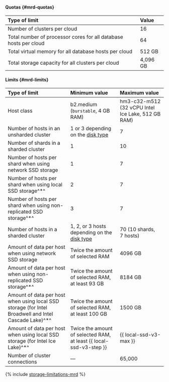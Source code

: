 #### Quotas {#mrd-quotas}

| Type of limit | Value |
|:-------------------------------------------------------------------------------|:---------|
| Number of clusters per cloud | 16 |
| Total number of processor cores for all database hosts per cloud | 64 |
| Total virtual memory for all database hosts per cloud | 512 GB |
| Total storage capacity for all clusters per cloud | 4,096 GB |

#### Limits {#mrd-limits}


| Type of limit | Minimum value | Maximum value |
|:----------------------------------------------------------------------------------------------------------|:--------------------------------------|:--------------------------------------------------|
| Host class | b2.medium (`burstable`, 4 GB RAM) | hm3-c32-m512 (32 vCPU Intel Ice Lake, 512 GB RAM) |
| Number of hosts in an unsharded cluster | 1 or 3 depending on the [disk type](../../managed-redis/concepts/storage.md#storage-type-selection) | 7 |
| Number of shards in a sharded cluster | 1 | 10 |
| Number of hosts per shard when using network SSD storage | 1 | 7 |
| Number of hosts per shard when using local SSD storage^*^ | 2 | 7 |
| Number of hosts per shard when using non-replicated SSD storage^*^ | 3 | 7 |
| Number of hosts in a sharded cluster | 1, 2, or 3 hosts depending on the [disk type](../../managed-redis/concepts/storage.md#storage-type-selection) | 70 (10 shards, 7 hosts) |
| Amount of data per host when using network SSD storage | Twice the amount of selected RAM | 4096 GB |
| Amount of data per host when using non-replicated SSD storage^*^ | Twice the amount of selected RAM, at least 93 GB | 8184 GB |
| Amount of data per host when using local SSD storage (for Intel Broadwell and Intel Cascade Lake)^*^ | Twice the amount of selected RAM, at least 100 GB | 1500 GB |
| Amount of data per host when using local SSD storage (for Intel Ice Lake)^*^ | Twice the amount of selected RAM, at least {{ local-ssd-v3-step }} | {{ local-ssd-v3-max }} |
| Number of cluster connections | — | 65,000 |

{% include [storage-limitations-mrd](./mrd/storage-limitations-note.md) %}

